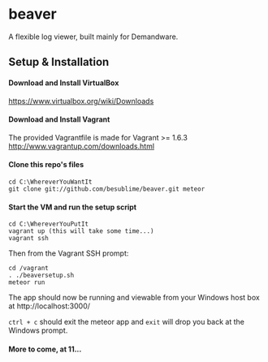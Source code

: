 beaver
======
A flexible log viewer, built mainly for Demandware.


Setup & Installation
--------------------

#### Download and Install VirtualBox
https://www.virtualbox.org/wiki/Downloads

#### Download and Install Vagrant
The provided Vagrantfile is made for Vagrant >= 1.6.3
http://www.vagrantup.com/downloads.html

#### Clone this repo's files
```
cd C:\WhereverYouWantIt
git clone git://github.com/besublime/beaver.git meteor
```

#### Start the VM and run the setup script
```
cd C:\WhereverYouPutIt
vagrant up (this will take some time...)
vagrant ssh
```

Then from the Vagrant SSH prompt:
```
cd /vagrant
. ./beaversetup.sh
meteor run
```

The app should now be running and viewable from your Windows host box at http://localhost:3000/

`ctrl + c` should exit the meteor app and `exit` will drop you back at the Windows prompt.

#### More to come, at 11...